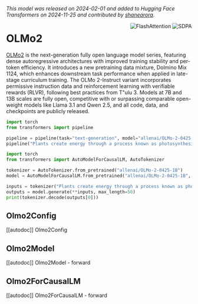 <!--Copyright 2024 The HuggingFace Team. All rights reserved.

Licensed under the Apache License, Version 2.0 (the "License"); you may not use this file except in compliance with
the License. You may obtain a copy of the License at

http://www.apache.org/licenses/LICENSE-2.0

Unless required by applicable law or agreed to in writing, software distributed under the License is distributed on
an "AS IS" BASIS, WITHOUT WARRANTIES OR CONDITIONS OF ANY KIND, either express or implied. See the License for the
specific language governing permissions and limitations under the License.

⚠️ Note that this file is in Markdown but contain specific syntax for our doc-builder (similar to MDX) that may not be
rendered properly in your Markdown viewer.

-->
*This model was released on 2024-02-01 and added to Hugging Face Transformers on 2024-11-25 and contributed by [shanearora](https://huggingface.co/shanearora).*

<div style="float: right;">
    <div class="flex flex-wrap space-x-1">
        <img alt="FlashAttention" src="https://img.shields.io/badge/%E2%9A%A1%EF%B8%8E%20FlashAttention-eae0c8?style=flat">
        <img alt="SDPA" src="https://img.shields.io/badge/SDPA-DE3412?style=flat&logo=pytorch&logoColor=white">
    </div>
</div>

# OLMo2

[OLMo2](https://huggingface.co/papers/2501.00656) is the next-generation fully open language model series, featuring dense autoregressive architectures with improved training stability and per-token efficiency. It introduces a new pretraining data mixture, Dolmino Mix 1124, which enhances downstream task performance when applied in late-stage curriculum training. The OLMo 2-Instruct variant incorporates permissive instruction data and reinforcement learning with verifiable rewards (RLVR), following best practices from T"ulu 3. Models at 7B and 13B scales are fully open, competitive with or surpassing comparable open-weight models like Llama 3.1 and Qwen 2.5, and all code, data, and checkpoints are publicly released.

<hfoptions id="usage">
<hfoption id="Pipeline">

```py
import torch
from transformers import pipeline

pipeline = pipeline(task="text-generation", model="allenai/OLMo-2-0425-1B", dtype="auto",)
pipeline("Plants create energy through a process known as photosynthesis.")
```

</hfoption>
<hfoption id="AutoModel">

```py
import torch
from transformers import AutoModelForCausalLM, AutoTokenizer

tokenizer = AutoTokenizer.from_pretrained("allenai/OLMo-2-0425-1B")
model = AutoModelForCausalLM.from_pretrained("allenai/OLMo-2-0425-1B", dtype="auto",)

inputs = tokenizer("Plants create energy through a process known as photosynthesis.", return_tensors="pt")
outputs = model.generate(**inputs, max_length=50)
print(tokenizer.decode(outputs[0]))
```

</hfoption>
</hfoptions>

## Olmo2Config

[[autodoc]] Olmo2Config

## Olmo2Model

[[autodoc]] Olmo2Model
    - forward

## Olmo2ForCausalLM

[[autodoc]] Olmo2ForCausalLM
    - forward

